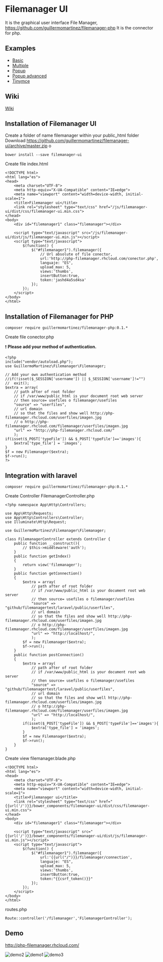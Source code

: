 # Filemanager UI
It is the graphical user interface File Manager, https://github.com/guillermomartinez/filemanager-php It is the connector for php.
## Examples
* [Basic](http://php-filemanager.rhcloud.com/examples/basic.html)
* [Multiple](http://php-filemanager.rhcloud.com/examples/multiple.html)
* [Popup](http://php-filemanager.rhcloud.com/examples/popup.html)
* [Popup advanced](http://php-filemanager.rhcloud.com/examples/popup_advanced.html)
* [Tinymce](http://php-filemanager.rhcloud.com/examples/tinymce.html)

## Wiki
[Wiki](https://github.com/guillermomartinez/filemanager-ui/wiki)

## Installation of Filemanager UI
Create a folder of name filemanager within your public_html folder
Download https://github.com/guillermomartinez/filemanager-ui/archive/master.zip
o
```
bower install --save filemanager-ui
```

Create file index.html
```
<!DOCTYPE html>
<html lang="es">
<head>
	<meta charset="UTF-8">
	<meta http-equiv="X-UA-Compatible" content="IE=edge">
	<meta name="viewport" content="width=device-width, initial-scale=1">
	<title>Filemanager ui</title>
	<link rel="stylesheet" type="text/css" href="/js/filemanager-ui/dist/css/filemanager-ui.min.css">
</head>
<body>
	<div id="filemanager1" class="filemanager"></div>	
	
	<script type="text/javascript" src="/js/filemanager-ui/dist/js/filemanager-ui.min.js"></script>	
	<script type="text/javascript">
		$(function() {
			$("#filemanager1").filemanager({
				// Url absolute of file conector,
				url:'http://php-filemanager.rhcloud.com/conector.php',
				languaje: "ES",
				upload_max: 5,
				views:'thumbs',
				insertButton:true,
				token:'jashd4a5sd4sa'
			});
		});
	</script>
</body>
</html>
```

## Installation of Filemanager for PHP

```
composer require guillermomartinez/filemanager-php:0.1.*
```

Create file conector.php

:exclamation: **Please add your method of authentication.**
```
<?php
include("vendor/autoload.php");
use GuillermoMartinez\Filemanager\Filemanager;

// Add your own authentication method
//if(!isset($_SESSION['username']) || $_SESSION['username']!="")
//	exit();
$extra = array(
	// path after of root folder
	// if /var/www/public_html is your document root web server
	// then source= usefiles o filemanager/usefiles
	"source" => "userfiles",
	// url domain
	// so that the files and show well http://php-filemanager.rhcloud.com/userfiles/imagen.jpg
	// o http://php-filemanager.rhcloud.com/filemanager/userfiles/imagen.jpg
	"url" => "http://php-filemanager.rhcloud.com/"
	);
if(isset($_POST['typeFile']) && $_POST['typeFile']=='images'){
	$extra['type_file'] = 'images';
}
$f = new Filemanager($extra);
$f->run();
?>
```

## Integration with laravel
```
composer require guillermomartinez/filemanager-php:0.1.*
```

Create Controller FilemanagerController.php
```
<?php namespace App\Http\Controllers;

use App\Http\Requests;
use App\Http\Controllers\Controller;
use Illuminate\Http\Request;

use GuillermoMartinez\Filemanager\Filemanager;

class FilemanagerController extends Controller {
	public function __construct(){
		// $this->middleware('auth');
	}
	public function getIndex()
	{
		return view('filemanager');
	}
	public function getConnection()
	{
		$extra = array(
		    // path after of root folder
		    // if /var/www/public_html is your document root web server
		    // then source= usefiles o filemanager/usefiles
		    "source" => "github/filemanagertest/laravel/public/userfiles",
		    // url domain
		    // so that the files and show well http://php-filemanager.rhcloud.com/userfiles/imagen.jpg
		    // o http://php-filemanager.rhcloud.com/filemanager/userfiles/imagen.jpg
		    "url" => "http://localhost/",
		    );						
		$f = new Filemanager($extra);
		$f->run();
	}
	public function postConnection()
	{
		$extra = array(
		    // path after of root folder
		    // if /var/www/public_html is your document root web server
		    // then source= usefiles o filemanager/usefiles
		    "source" => "github/filemanagertest/laravel/public/userfiles",
		    // url domain
		    // so that the files and show well http://php-filemanager.rhcloud.com/userfiles/imagen.jpg
		    // o http://php-filemanager.rhcloud.com/filemanager/userfiles/imagen.jpg
		    "url" => "http://localhost/",
		    );
		if(isset($_POST['typeFile']) && $_POST['typeFile']=='images'){
		    $extra['type_file'] = 'images';
		}
		$f = new Filemanager($extra);
		$f->run();
	}
}
```
Create view filemanager.blade.php
```
<!DOCTYPE html>
<html lang="es">
<head>
    <meta charset="UTF-8">
    <meta http-equiv="X-UA-Compatible" content="IE=edge">
    <meta name="viewport" content="width=device-width, initial-scale=1">
    <title>Filemanager ui</title>
    <link rel="stylesheet" type="text/css" href="{{url('/')}}/bower_components/filemanager-ui/dist/css/filemanager-ui.min.css">
</head>
<body>
    <div id="filemanager1" class="filemanager"></div>   

    <script type="text/javascript" src="{{url('/')}}/bower_components/filemanager-ui/dist/js/filemanager-ui.min.js"></script>   
    <script type="text/javascript">
        $(function() {
            $("#filemanager1").filemanager({
                url:'{{url("/")}}/filemanager/connection',
                languaje: "ES",
                upload_max: 5,
                views:'thumbs',
                insertButton:true,
                token:"{{csrf_token()}}"
            });
        });
    </script>
</body>
</html>
```

routes.php
```
Route::controller('/filemanager','FilemanagerController');
```

## Demo
http://php-filemanager.rhcloud.com/

![demo2](https://cloud.githubusercontent.com/assets/5642429/8630887/aec46114-2731-11e5-9a7b-907127d77891.jpg)
![demo1](https://cloud.githubusercontent.com/assets/5642429/8630885/ae7e7122-2731-11e5-88bb-b8fd2f5ae9a5.jpg)
![demo3](https://cloud.githubusercontent.com/assets/5642429/8630886/aeaa1b7e-2731-11e5-9097-cafeefba1aea.jpg)
